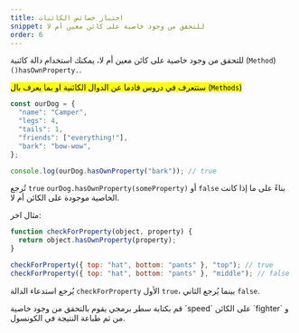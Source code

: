 ```yaml
---
title: اختبار خصائص الكائنات
snippet: للتحقق من وجود خاصية على كائن معين أم لا
order: 6
---
```


للتحقق من وجود خاصية على كائن معين أم لا، يمكنك استخدام دالة كائنية (`Method`)
`()hasOwnProperty.`.

<mark>
ستتعرف في دروس قادما عن الدوال الكائنية او بما يعرف بال (<code>Methods</code>)
</mark>

```js
const ourDog = {
  "name": "Camper",
  "legs": 4,
  "tails": 1,
  "friends": ["everything!"],
  "bark": "bow-wow",
};

console.log(ourDog.hasOwnProperty("bark")); // true
```

تُرجع `true` `ourDog.hasOwnProperty(someProperty)` أو `false` بناءً على ما إذا
كانت الخاصية موجودة على الكائن أم لا.

مثال اخر:

```js
function checkForProperty(object, property) {
  return object.hasOwnProperty(property);
}

checkForProperty({ top: "hat", bottom: "pants" }, "top"); // true
checkForProperty({ top: "hat", bottom: "pants" }, "middle"); // false
```

يُرجع استدعاء الدالة `checkForProperty` الأول `true`، بينما يُرجع الثاني `false`.

<div class="quiz">
قم بكتابة سطر برمجي يقوم بالتحقق من وجود خاصية `speed` على الكائن `fighter` و من ثم طباعة النتيجة في الكونسول.
</div>
